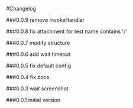 #Changelog

###0.0.9
remove invokeHandler

###0.0.8
fix attachment for test name contains '/'

###0.0.7
modify structure

###0.0.6
add wait timeout

###0.0.5
fix default config

###0.0.4
fix docs

###0.0.3
wait screenshot

###0.0.1
initial version